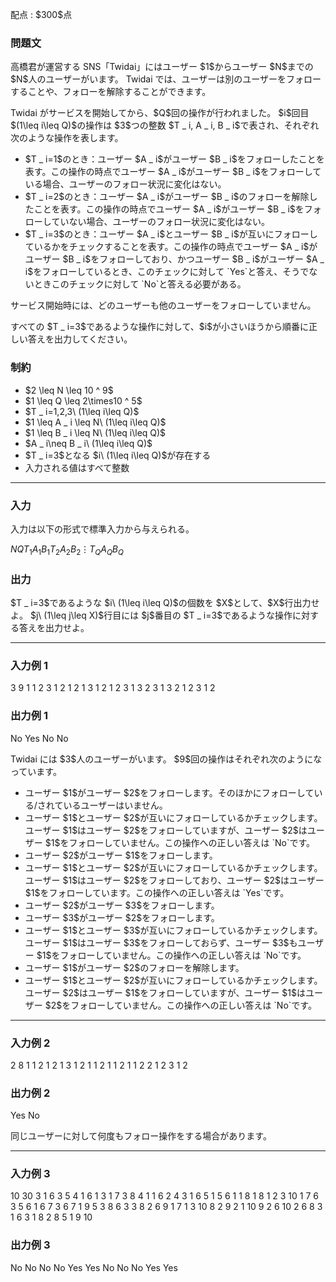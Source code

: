 
<div>

<span>

<span>

<p>
配点 : $300$点
</p>

<div>

<section>

### **問題文**

<p>
高橋君が運営する SNS「Twidai」にはユーザー $1$からユーザー $N$までの $N$人のユーザーがいます。
Twidai では、ユーザーは別のユーザーをフォローすることや、フォローを解除することができます。
</p>

<p>
Twidai がサービスを開始してから、$Q$回の操作が行われました。
$i$回目 $(1\leq i\leq Q)$の操作は $3$つの整数 $T _ i, A _ i, B _ i$で表され、それぞれ次のような操作を表します。
</p>

<ul>

<li>
$T _ i=1$のとき：ユーザー $A _ i$がユーザー $B _ i$をフォローしたことを表す。この操作の時点でユーザー $A _ i$がユーザー $B _ i$をフォローしている場合、ユーザーのフォロー状況に変化はない。
</li>

<li>
$T _ i=2$のとき：ユーザー $A _ i$がユーザー $B _ i$のフォローを解除したことを表す。この操作の時点でユーザー $A _ i$がユーザー $B _ i$をフォローしていない場合、ユーザーのフォロー状況に変化はない。
</li>

<li>
$T _ i=3$のとき：ユーザー $A _ i$とユーザー $B _ i$が互いにフォローしているかをチェックすることを表す。この操作の時点でユーザー $A _ i$がユーザー $B _ i$をフォローしており、かつユーザー $B _ i$がユーザー $A _ i$をフォローしているとき、このチェックに対して `Yes`と答え、そうでないときこのチェックに対して `No`と答える必要がある。
</li>

</ul>

<p>
サービス開始時には、どのユーザーも他のユーザーをフォローしていません。
</p>

<p>
すべての $T _ i=3$であるような操作に対して、$i$が小さいほうから順番に正しい答えを出力してください。
</p>

</section>

</div>

<div>

<section>

### **制約**

<ul>

<li>
$2 \leq N \leq 10 ^ 9$
</li>

<li>
$1 \leq Q \leq 2\times10 ^ 5$
</li>

<li>
$T _ i=1,2,3\ (1\leq i\leq Q)$
</li>

<li>
$1 \leq A _ i \leq N\ (1\leq i\leq Q)$
</li>

<li>
$1 \leq B _ i \leq N\ (1\leq i\leq Q)$
</li>

<li>
$A _ i\neq B _ i\ (1\leq i\leq Q)$
</li>

<li>
$T _ i=3$となる $i\ (1\leq i\leq Q)$が存在する
</li>

<li>
入力される値はすべて整数
</li>

</ul>

</section>

</div>

---

<div>

<div>

<section>

### **入力**

<p>
入力は以下の形式で標準入力から与えられる。
</p>

<div>

$N$$Q$$T _ 1$$A _ 1$$B _ 1$$T _ 2$$A _ 2$$B _ 2$$\vdots$$T _ Q$$A _ Q$$B _ Q$
</div>

</section>

</div>

<div>

<section>

### **出力**

<p>
$T _ i=3$であるような $i\ (1\leq i\leq Q)$の個数を $X$として、$X$行出力せよ。
$j\ (1\leq j\leq X)$行目には $j$番目の $T _ i=3$であるような操作に対する答えを出力せよ。
</p>

</section>

</div>

</div>

---

<div>

<section>

### **入力例 1**

<div>

3 9
1 1 2
3 1 2
1 2 1
3 1 2
1 2 3
1 3 2
3 1 3
2 1 2
3 1 2

</div>

</section>

</div>

<div>

<section>

### **出力例 1**

<div>

No
Yes
No
No

</div>

<p>
Twidai には $3$人のユーザーがいます。
$9$回の操作はそれぞれ次のようになっています。
</p>

<ul>

<li>
ユーザー $1$がユーザー $2$をフォローします。そのほかにフォローしている/されているユーザーはいません。
</li>

<li>
ユーザー $1$とユーザー $2$が互いにフォローしているかチェックします。ユーザー $1$はユーザー $2$をフォローしていますが、ユーザー $2$はユーザー $1$をフォローしていません。この操作への正しい答えは `No`です。
</li>

<li>
ユーザー $2$がユーザー $1$をフォローします。
</li>

<li>
ユーザー $1$とユーザー $2$が互いにフォローしているかチェックします。ユーザー $1$はユーザー $2$をフォローしており、ユーザー $2$はユーザー $1$をフォローしています。この操作への正しい答えは `Yes`です。
</li>

<li>
ユーザー $2$がユーザー $3$をフォローします。
</li>

<li>
ユーザー $3$がユーザー $2$をフォローします。
</li>

<li>
ユーザー $1$とユーザー $3$が互いにフォローしているかチェックします。ユーザー $1$はユーザー $3$をフォローしておらず、ユーザー $3$もユーザー $1$をフォローしていません。この操作への正しい答えは `No`です。
</li>

<li>
ユーザー $1$がユーザー $2$のフォローを解除します。
</li>

<li>
ユーザー $1$とユーザー $2$が互いにフォローしているかチェックします。ユーザー $2$はユーザー $1$をフォローしていますが、ユーザー $1$はユーザー $2$をフォローしていません。この操作への正しい答えは `No`です。
</li>

</ul>

</section>

</div>

---

<div>

<section>

### **入力例 2**

<div>

2 8
1 1 2
1 2 1
3 1 2
1 1 2
1 1 2
1 1 2
2 1 2
3 1 2

</div>

</section>

</div>

<div>

<section>

### **出力例 2**

<div>

Yes
No

</div>

<p>
同じユーザーに対して何度もフォロー操作をする場合があります。
</p>

</section>

</div>

---

<div>

<section>

### **入力例 3**

<div>

10 30
3 1 6
3 5 4
1 6 1
3 1 7
3 8 4
1 1 6
2 4 3
1 6 5
1 5 6
1 1 8
1 8 1
2 3 10
1 7 6
3 5 6
1 6 7
3 6 7
1 9 5
3 8 6
3 3 8
2 6 9
1 7 1
3 10 8
2 9 2
1 10 9
2 6 10
2 6 8
3 1 6
3 1 8
2 8 5
1 9 10

</div>

</section>

</div>

<div>

<section>

### **出力例 3**

<div>

No
No
No
No
Yes
Yes
No
No
No
Yes
Yes

</div>

</section>

</div>

</span>

</span>

</div>
